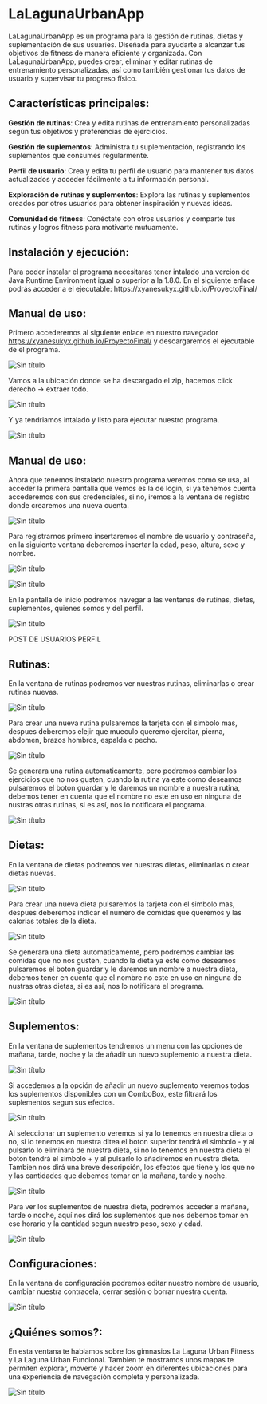 <h1>LaLagunaUrbanApp</h1>

LaLagunaUrbanApp es un programa para la gestión de rutinas, dietas y suplementación de sus usuaries. Diseñada para ayudarte a alcanzar tus objetivos de fitness de manera eficiente y organizada. 
Con LaLagunaUrbanApp, puedes crear, eliminar y editar rutinas de entrenamiento personalizadas, así como también gestionar tus datos de usuario y supervisar tu progreso físico.



<h2>Características principales:</h2>

**Gestión de rutinas**: Crea y edita rutinas de entrenamiento personalizadas según tus objetivos y preferencias de ejercicios.

**Gestión de suplementos**: Administra tu suplementación, registrando los suplementos que consumes regularmente.

**Perfil de usuario**: Crea y edita tu perfil de usuario para mantener tus datos actualizados y acceder fácilmente a tu información personal.

**Exploración de rutinas y suplementos**: Explora las rutinas y suplementos creados por otros usuarios para obtener inspiración y nuevas ideas.

**Comunidad de fitness**: Conéctate con otros usuarios y comparte tus rutinas y logros fitness para motivarte mutuamente.



<h2>Instalación y ejecución:</h2>
Para poder instalar el programa necesitaras tener intalado una vercion de Java Runtime Environment igual o superior a la 1.8.0.
En el siguiente enlace podrás acceder a el ejecutable: https://xyanesukyx.github.io/ProyectoFinal/



<h2>Manual de uso:</h2>

Primero accederemos al siguiente enlace en nuestro navegador https://xyanesukyx.github.io/ProyectoFinal/ y descargaremos el ejecutable
de el programa.

![Sin título](https://github.com/xYANESUKYx/ProyectoFinal/assets/93495032/842d2ce6-3c42-42cb-bf12-8004bcb7ec77)

Vamos a la ubicación donde se ha descargado el zip, hacemos click derecho -> extraer todo.

![Sin título](https://github.com/xYANESUKYx/ProyectoFinal/assets/93495032/ec13c647-da70-4993-b92d-06af47f1228f)


Y ya tendriamos intalado y listo para ejecutar nuestro programa. 

![Sin título](https://github.com/xYANESUKYx/ProyectoFinal/assets/93495032/8290f837-54d7-4f0f-b79f-34385eec5be0)


<h2>Manual de uso:</h2>

Ahora que tenemos instalado nuestro programa veremos como se usa, al acceder la primera pantalla que vemos es la de login, si ya tenemos 
cuenta accederemos con sus credenciales, si no, iremos a la ventana de registro donde crearemos una nueva cuenta.

![Sin título](https://github.com/xYANESUKYx/ProyectoFinal/assets/93495032/0f1d84cc-8085-4ca7-af8e-a08489671069)

Para registrarnos primero insertaremos el nombre de usuario y contraseña, en la siguiente ventana deberemos insertar la edad, peso, altura, sexo y nombre.

![Sin título](https://github.com/xYANESUKYx/ProyectoFinal/assets/93495032/977e13f1-a721-4faa-a8f8-3ee445e0aeb9)


![Sin título](https://github.com/xYANESUKYx/ProyectoFinal/assets/93495032/e71df8aa-a322-459c-a580-157fe675ee77)


En la pantalla de inicio podremos navegar a las ventanas de rutinas, dietas, suplementos, quienes somos y del perfil.

![Sin título](https://github.com/xYANESUKYx/ProyectoFinal/assets/93495032/049d1720-3b6a-4ecb-8b91-99d834378937)


POST 
DE
USUARIOS
PERFIL


<h2>Rutinas:</h2>

En la ventana de rutinas podremos ver nuestras rutinas, eliminarlas o crear rutinas nuevas.

![Sin título](https://github.com/xYANESUKYx/ProyectoFinal/assets/93495032/9510d665-4249-42f2-be28-1acac75b1cd3)

Para crear una nueva rutina pulsaremos la tarjeta con el simbolo mas, despues deberemos elejir que mueculo queremo ejercitar, pierna, abdomen, brazos hombros, espalda o pecho.

![Sin título](https://github.com/xYANESUKYx/ProyectoFinal/assets/93495032/6712a161-75a2-4e1b-8c71-15a7cf428eb3)

Se generara una rutina automaticamente, pero podremos cambiar los ejercicios que no nos gusten, cuando la rutina ya este como deseamos pulsaremos el boton guardar y le daremos un 
nombre a nuestra rutina, debemos tener en cuenta que el nombre no este en uso en ninguna de nustras otras rutinas, si es así, nos lo notificara el programa.

![Sin título](https://github.com/xYANESUKYx/ProyectoFinal/assets/93495032/268d2cf0-9ad4-4e95-aa86-f20bbd8945e0)










<h2>Dietas:</h2>

En la ventana de dietas podremos ver nuestras dietas, eliminarlas o crear dietas nuevas.

![Sin título](https://github.com/xYANESUKYx/ProyectoFinal/assets/93495032/e21cec09-5964-4b2b-973c-d59b17d506cf)

Para crear una nueva dieta pulsaremos la tarjeta con el simbolo mas, despues deberemos indicar el numero de comidas que queremos y las calorias totales de la dieta.

![Sin título](https://github.com/xYANESUKYx/ProyectoFinal/assets/93495032/cb7a4632-36ed-4d77-92eb-03298d50ef88)


Se generara una dieta automaticamente, pero podremos cambiar las comidas que no nos gusten, cuando la dieta ya este como deseamos pulsaremos el boton guardar y le daremos un 
nombre a nuestra dieta, debemos tener en cuenta que el nombre no este en uso en ninguna de nustras otras dietas, si es así, nos lo notificara el programa.

![Sin título](https://github.com/xYANESUKYx/ProyectoFinal/assets/93495032/9b6a2163-2569-4e1b-85bf-dbad8543873f)








<h2>Suplementos:</h2>

En la ventana de suplementos tendremos un menu con las opciones de mañana, tarde, noche y la de añadir un nuevo suplemento a nuestra dieta.

![Sin título](https://github.com/xYANESUKYx/ProyectoFinal/assets/93495032/89021c9f-5ad2-468e-aa95-a54d7bd10e07)


Si accedemos a la opción de añadir un nuevo suplemento veremos todos los suplementos disponibles con un ComboBox, este filtrará los suplementos segun sus efectos.

![Sin título](https://github.com/xYANESUKYx/ProyectoFinal/assets/93495032/901b2072-8cf7-4ac2-ae47-76b1347cc731)

Al seleccionar un suplemento veremos si ya lo tenemos en nuestra dieta o no, si lo tenemos en nuestra ditea el boton superior tendrá el simbolo - y al pulsarlo lo eliminará de nuestra dieta, si no lo tenemos en nuestra dieta el boton tendrá el simbolo + y al pulsarlo lo añadiremos en nuestra dieta. Tambien nos dirá una breve descripción, los efectos que tiene y los que no y las cantidades que debemos tomar en la mañana, tarde y noche. 

![Sin título](https://github.com/xYANESUKYx/ProyectoFinal/assets/93495032/5fe36af3-5837-4bc1-8cb0-4f06b2c29742)

Para ver los suplementos de nuestra dieta, podremos acceder a mañana, tarde o noche, aquí nos dirá los suplementos que nos debemos tomar en ese horario y la cantidad segun nuestro peso, sexo y edad.


![Sin título](https://github.com/xYANESUKYx/ProyectoFinal/assets/93495032/58eab056-8765-4fa3-9b01-c968039e28e7)


















<h2>Configuraciones:</h2>
En la ventana de configuración podremos editar nuestro nombre de usuario, cambiar nuestra contracela, cerrar sesión o borrar nuestra cuenta.

![Sin título](https://github.com/xYANESUKYx/ProyectoFinal/assets/93495032/577a10c4-9f63-416d-b6ad-13bcb8d31916)


<h2>¿Quiénes somos?:</h2>
En esta ventana te hablamos sobre los gimnasios La Laguna Urban Fitness y  La Laguna Urban Funcional. Tambien te mostramos unos mapas te permiten explorar, moverte y hacer zoom en diferentes ubicaciones para una experiencia de navegación completa y personalizada.

![Sin título](https://github.com/xYANESUKYx/ProyectoFinal/assets/93495032/46ae7398-ebff-404b-a5a6-79fc20a909be)






            
